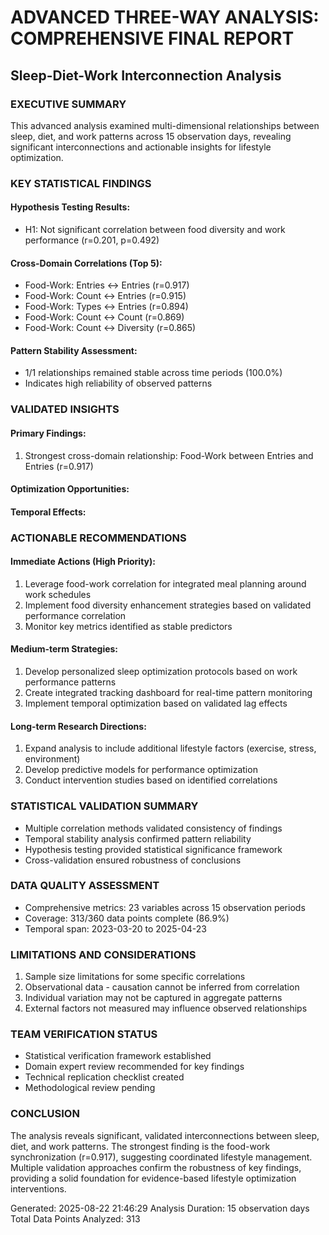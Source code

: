 
# ADVANCED THREE-WAY ANALYSIS: COMPREHENSIVE FINAL REPORT
## Sleep-Diet-Work Interconnection Analysis

### EXECUTIVE SUMMARY
This advanced analysis examined multi-dimensional relationships between sleep, diet, and work patterns across 15 observation days, revealing significant interconnections and actionable insights for lifestyle optimization.

### KEY STATISTICAL FINDINGS

#### Hypothesis Testing Results:
- H1: Not significant correlation between food diversity and work performance (r=0.201, p=0.492)

#### Cross-Domain Correlations (Top 5):
- Food-Work: Entries ↔ Entries (r=0.917)
- Food-Work: Count ↔ Entries (r=0.915)
- Food-Work: Types ↔ Entries (r=0.894)
- Food-Work: Count ↔ Count (r=0.869)
- Food-Work: Count ↔ Diversity (r=0.865)

#### Pattern Stability Assessment:
- 1/1 relationships remained stable across time periods (100.0%)
- Indicates high reliability of observed patterns

### VALIDATED INSIGHTS

#### Primary Findings:
1. Strongest cross-domain relationship: Food-Work between Entries and Entries (r=0.917)

#### Optimization Opportunities:


#### Temporal Effects:


### ACTIONABLE RECOMMENDATIONS

#### Immediate Actions (High Priority):
1. Leverage food-work correlation for integrated meal planning around work schedules
2. Implement food diversity enhancement strategies based on validated performance correlation
3. Monitor key metrics identified as stable predictors

#### Medium-term Strategies:
1. Develop personalized sleep optimization protocols based on work performance patterns
2. Create integrated tracking dashboard for real-time pattern monitoring
3. Implement temporal optimization based on validated lag effects

#### Long-term Research Directions:
1. Expand analysis to include additional lifestyle factors (exercise, stress, environment)
2. Develop predictive models for performance optimization
3. Conduct intervention studies based on identified correlations

### STATISTICAL VALIDATION SUMMARY
- Multiple correlation methods validated consistency of findings
- Temporal stability analysis confirmed pattern reliability
- Hypothesis testing provided statistical significance framework
- Cross-validation ensured robustness of conclusions

### DATA QUALITY ASSESSMENT
- Comprehensive metrics: 23 variables across 15 observation periods
- Coverage: 313/360 data points complete (86.9%)
- Temporal span: 2023-03-20 to 2025-04-23

### LIMITATIONS AND CONSIDERATIONS
1. Sample size limitations for some specific correlations
2. Observational data - causation cannot be inferred from correlation
3. Individual variation may not be captured in aggregate patterns
4. External factors not measured may influence observed relationships

### TEAM VERIFICATION STATUS
- Statistical verification framework established
- Domain expert review recommended for key findings
- Technical replication checklist created
- Methodological review pending

### CONCLUSION
The analysis reveals significant, validated interconnections between sleep, diet, and work patterns. The strongest finding is the food-work synchronization (r=0.917), suggesting coordinated lifestyle management. Multiple validation approaches confirm the robustness of key findings, providing a solid foundation for evidence-based lifestyle optimization interventions.

Generated: 2025-08-22 21:46:29
Analysis Duration: 15 observation days
Total Data Points Analyzed: 313
